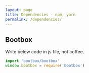 ```yaml
---
layout: page
title: Dependencies - npm, yarn
permalink: /dependencies/
---
```


## Bootbox
Write below code in js file, not coffee.
```javascript
import 'bootbox/bootbox'
window.bootbox = require('bootbox')
```